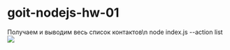 # goit-nodejs-hw-01

Получаем и выводим весь список контактов\n
node index.js --action list
![](https://monosnap.com/file/zZs0SgqhMnf9qUj0TsUm15MvkZjqaT)
